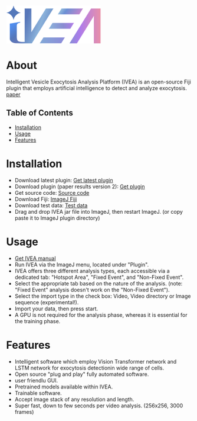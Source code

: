 ![Logo](https://github.com/AbedChouaib/IVEA/blob/main/resources/IVEA%20logo%20x256.png)

# About
Intelligent Vesicle Exocytosis Analysis Platform (IVEA) is an open-source Fiji plugin that employs artificial intelligence to detect and analyze exocytosis.
[paper](https://www.biorxiv.org/content/10.1101/2024.08.02.606323v1)

## Table of Contents
- [Installation](#installation)
- [Usage](#usage)
- [Features](#features)

# Installation
- Download latest plugin: [Get latest plugin](https://github.com/AbedChouaib/IVEA/releases/tag/IVEA_v2.0)
- Download plugin (paper results version 2): [Get plugin](https://github.com/AbedChouaib/IVEA/releases/tag/IVEA_v2.0)
- Get source code: [Source code](https://cloud.hiz-saarland.de/s/eEaF4A8eWpr88Qf)
- Download Fiji: [ImageJ Fiji](https://imagej.net/software/fiji/)
- Download test data: [Test data](https://cloud.hiz-saarland.de/s/zwipttdc6ySCLzC)
- Drag and drop IVEA jar file into ImageJ, then restart ImageJ. (or copy paste it to ImageJ plugin directory)

# Usage
- [Get IVEA manual](https://github.com/AbedChouaib/IVEA/blob/main/resources/IVEA%20Manual_v2.0.pdf)
- Run IVEA via the ImageJ menu, located under "Plugin".
- IVEA offers three different analysis types, each accessible via a dedicated tab: "Hotspot Area", "Fixed Event", and "Non-Fixed Event".
- Select the appropriate tab based on the nature of the analysis. (note: "Fixed Event" analysis doesn't work on the "Non-Fixed Event").
- Select the import type in the check box: Video, Video directory or Image sequence (experimental!).
- Import your data, then press start.
- A GPU is not required for the analysis phase, whereas it is essential for the training phase. 

# Features
-  Intelligent software which employ Vision Transformer network and LSTM network for exocytosis detectionin wide range of cells.
-  Open source "plug and play" fully automated software.
-  user friendlu GUI.
-  Pretrained models available within IVEA.
-  Trainable software.
-  Accept image stack of any resolution and length.
-  Super fast, down to few seconds per video analysis. (256x256, 3000 frames)
